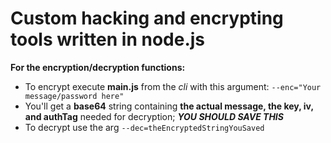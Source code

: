 # Custom hacking and encrypting tools written in node.js

**For the encryption/decryption functions:**
- To encrypt execute **main.js** from the *cli* with this argument: ```--enc="Your message/password here"``` 
- You'll get a **base64** string containing **the actual message, the key, iv, and authTag** needed for decryption; ***YOU SHOULD SAVE THIS***
- To decrypt use the arg ```--dec=theEncryptedStringYouSaved```
